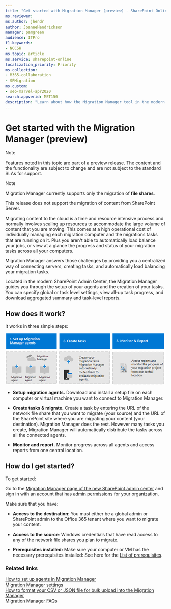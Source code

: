 ```yaml
---
title: "Get started with Migration Manager (preview) - SharePoint Online"
ms.reviewer: 
ms.author: jhendr
author: JoanneHendrickson
manager: pamgreen
audience: ITPro
f1.keywords:
- NOCSH
ms.topic: article
ms.service: sharepoint-online
localization_priority: Priority
ms.collection: 
- M365-collaboration
- SPMigration
ms.custom:
- seo-marvel-apr2020
search.appverid: MET150
description: "Learn about how the Migration Manager tool in the modern SharePoint Admin Center works and how to get started with it."
---
```


# Get started with the Migration Manager (preview)

>[!NOTE]
>Features noted in this topic are part of a preview release. The content and the functionality are subject to change and are not subject to the standard SLAs for support.

>[!NOTE]
>Migration Manager currently supports only the migration of **file shares**.
>
>This release does not support the migration of content from SharePoint Server.

Migrating content to the cloud is a time and resource intensive process and normally involves scaling up resources to accommodate the large volume of content that you are moving. This comes at a high operational cost of individually managing each migration computer and the migrations tasks that are running on it. Plus you aren't able to automatically load balance your jobs, or view at a glance the progress and status of your migration tasks across all your computers.

Migration Manager answers those challenges by providing you a centralized way of connecting servers, creating tasks, and automatically load balancing your migration tasks.  

Located in the modern SharePoint Admin Center, the Migration Manager guides you through the setup of your agents and the creation of your tasks. You can specify global or task level settings, view all-up task progress, and download aggregated summary and task-level reports.

## How does it work?

It works in three simple steps:

![Set up migration agents](media/mm-flow-3box.png)

- **Setup migration agents.** Download and install a setup file on each computer or virtual machine you want to connect to Migration Manager.

- **Create tasks & migrate.** Create a task by entering the URL of the network file share that you want to migrate (your source) and the URL of the SharePoint site where you are migrating your content (your destination). Migration Manager does the rest. However many tasks you create, Migration Manager will automatically distribute the tasks across all the connected agents.

- **Monitor and report.** Monitor progress across all agents and access reports from one central location. 

## How do I get started?

To get started:

Go to the [Migration Manager page of the new SharePoint admin center](https://admin.microsoft.com/sharepoint?page=migrationCenter&modern=true) and sign in with an account that has [admin permissions](/sharepoint/sharepoint-admin-role) for your organization.

Make sure that you have:

- **Access to the destination**: You must either be a global admin or SharePoint admin to the Office 365 tenant where you want to migrate your content.

- **Access to the source**: Windows credentials that have read access to any of the network file shares you plan to migrate.

- **Prerequisites installed:** Make sure your computer or VM has the necessary prerequisites installed:  See here for the [List of prerequisites](mm-setup-clients.md).

### Related links

[How to set up agents in Migration Manager](mm-setup-clients.md)</br>
[Migration Manager settings](mm-settings.md)</br>
[How to format your CSV or JSON file for bulk upload into the Migration Manager](mm-bulk-upload-format-csv-json.md)</br>
[Migration Manager FAQs](mm-faqs.md)</br>
